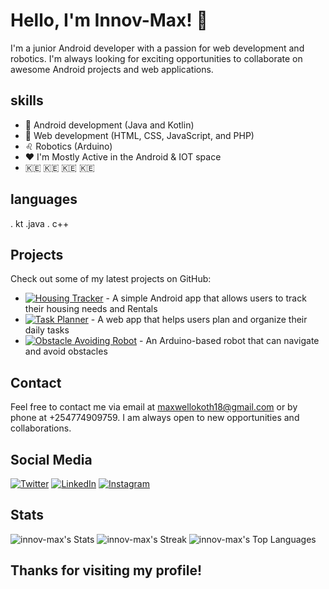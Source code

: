 # Hello, I'm Innov-Max! 👋

I'm a junior Android developer with a passion for web development and robotics. I'm always looking for exciting opportunities to collaborate on awesome Android projects and web applications.

## skills

- :disguised_face: Android development (Java and Kotlin)
- :1st_place_medal: Web development (HTML, CSS, JavaScript, and PHP)
- :leo: Robotics (Arduino)
- :heart: I'm Mostly Active in the Android & IOT space
- :kenya: :kenya: :kenya: :kenya:

## languages
. kt .java . c++



## Projects

Check out some of my latest projects on GitHub:

- [![Housing Tracker](https://img.shields.io/badge/Android-Expense%20Tracker-blue)](https://github.com/innov-max/EMA) - A simple Android app that allows users to track their housing needs and Rentals
- [![Task Planner](https://img.shields.io/badge/Web-Task%20Planner-green)](https://github.com/your-username/task-planner) - A web app that helps users plan and organize their daily tasks
- [![Obstacle Avoiding Robot](https://img.shields.io/badge/Robotics-Obstacle%20Avoiding%20Robot-red)](https://github.com/your-username/obstacle-avoiding-robot) - An Arduino-based robot that can navigate and avoid obstacles

## Contact

Feel free to contact me via email at maxwellokoth18@gmail.com or by phone at +254774909759. I am always open to new opportunities and collaborations.

## Social Media

[![Twitter](https://img.shields.io/badge/Twitter-InnovMax-blue)](https://twitter.com/Innov_Max)
[![LinkedIn](https://img.shields.io/badge/LinkedIn-InnovMax-blue)](https://www.linkedin.com/in/maxwell-okoth-1789aa207/)
[![Instagram](https://img.shields.io/badge/Instagram-InnovMax-yellow)](https://www.instagram.com/innov_max/)

## Stats
![innov-max's Stats](https://github-readme-stats.vercel.app/api?username=innov-max&theme=tokyonight&show_icons=true&hide_border=true&count_private=true)
![innov-max's Streak](https://github-readme-streak-stats.herokuapp.com/?user=innov-max&theme=synthwave&hide_border=true)
![innov-max's Top Languages](https://github-readme-stats.vercel.app/api/top-langs/?username=innov-max&theme=tokyonight&show_icons=true&hide_border=true&layout=compact)

## Thanks for visiting my profile!
